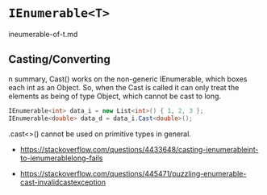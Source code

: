 # `IEnumerable<T>` 

ineumerable-of-t.md

## Casting/Converting

n summary, Cast() works on the non-generic IEnumerable, which boxes each int as an Object. 
So, when the Cast is called it can only treat the elements as being of type Object, which cannot 
be cast to long.

```csharp
IEnumerable<int> data_i = new List<int>() { 1, 2, 3 };
IEnumerable<double> data_d = data_i.Cast<double>();
```

.cast<>() cannot be used on primitive types in general.


*   https://stackoverflow.com/questions/4433648/casting-ienumerableint-to-ienumerablelong-fails

*   https://stackoverflow.com/questions/445471/puzzling-enumerable-cast-invalidcastexception
